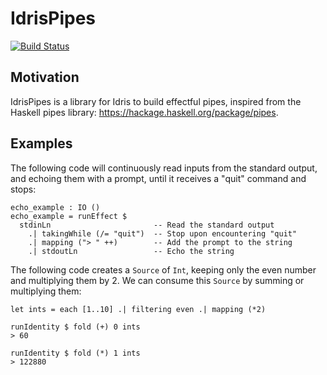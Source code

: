 # IdrisPipes

[![Build Status](https://travis-ci.org/QuentinDuval/IdrisPipes.svg?branch=master)](https://travis-ci.org/QuentinDuval/IdrisPipes)

## Motivation

IdrisPipes is a library for Idris to build effectful pipes, inspired from the Haskell pipes library: https://hackage.haskell.org/package/pipes.

## Examples

The following code will continuously read inputs from the standard output, and echoing them with a prompt, until it receives a "quit" command and stops:

    echo_example : IO ()
    echo_example = runEffect $
      stdinLn                       -- Read the standard output
        .| takingWhile (/= "quit")  -- Stop upon encountering "quit"
        .| mapping ("> " ++)        -- Add the prompt to the string
        .| stdoutLn                 -- Echo the string

The following code creates a `Source` of `Int`, keeping only the even number and multiplying them by 2. We can consume this `Source` by summing or multiplying them:

    let ints = each [1..10] .| filtering even .| mapping (*2)

    runIdentity $ fold (+) 0 ints
    > 60

    runIdentity $ fold (*) 1 ints
    > 122880
